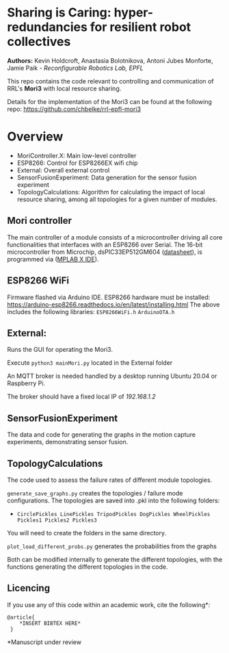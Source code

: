 # Sharing is Caring: hyper-redundancies for resilient robot collectives

**Authors:** Kevin Holdcroft, Anastasia Bolotnikova, Antoni Jubes Monforte, Jamie Paik - *Reconfigurable Robotics Lab, EPFL*

This repo contains the code relevant to controlling and communication of RRL's **Mori3** with local resource sharing.

Details for the implementation of the Mori3 can be found at the following repo:
https://github.com/chbelke/rrl-epfl-mori3

# Overview
 - MoriController.X: Main low-level controller
 - ESP8266: Control for ESP8266EX wifi chip
 - External: Overall external control
 - SensorFusionExperiment: Data generation for the sensor fusion experiment
 - TopologyCalculations: Algorithm for calculating the impact of local resource sharing, among all topologies for a given number of modules.


## Mori controller
The main controller of a module consists of a microcontroller driving all core functionalities that interfaces with an ESP8266 over Serial. The 16-bit microcontroller from Microchip, dsPIC33EP512GM604 ([datasheet](http://ww1.microchip.com/downloads/en/DeviceDoc/70000689d.pdf)), is programmed via ([MPLAB X IDE](https://www.microchip.com/mplab/mplab-x-ide)).

 ## ESP8266 WiFi
Firmware flashed via Arduino IDE. ESP8266 hardware must be installed: https://arduino-esp8266.readthedocs.io/en/latest/installing.html
The above includes the following libraries:
`ESP8266WiFi.h`
`ArduinoOTA.h`


 ## External:
Runs the GUI for operating the Mori3. 

Execute `python3 mainMori.py` located in the External folder

An MQTT broker is needed handled by a desktop running Ubuntu 20.04 or Raspberry Pi.

The broker should have a fixed local IP of *192.168.1.2*

## SensorFusionExperiment
The data and code for generating the graphs in the motion capture experiments, demonstrating sensor fusion.


## TopologyCalculations
The code used to assess the failure rates of different module topologies. 

`generate_save_graphs.py` creates the topologies / failure mode configurations. The topologies are saved into .pkl into the following folders:
 - `CirclePickles LinePickles TripodPickles DogPickles WheelPickles Pickles1 Pickles2 Pickles3`

You will need to create the folders in the same directory.

`plot_load_different_probs.py` generates the probabilities from the graphs

Both can be modified internally to generate the different topologies, with the functions generating the different topologies in the code.


## Licencing

If you use any of this code within an academic work, cite the following\*:

    @article{
        *INSERT BIBTEX HERE*
     }

\*Manuscript under review